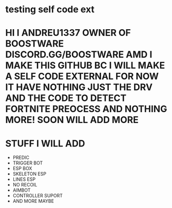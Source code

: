 # testing self code ext




# HI I ANDREU1337 OWNER OF BOOSTWARE DISCORD.GG/BOOSTWARE AMD I MAKE THIS GITHUB BC I WILL MAKE A SELF CODE EXTERNAL FOR NOW IT HAVE NOTHING JUST THE DRV AND THE CODE TO DETECT FORTNITE PREOCESS AND NOTHING MORE! SOON WILL ADD MORE


# STUFF I WILL ADD
- PREDIC
- TRIGGER BOT
- ESP BOX
- SKELETON ESP
- LINES ESP
- NO RECOIL
- AIMBOT
- CONTROLLER SUPORT
- AND MORE MAYBE
